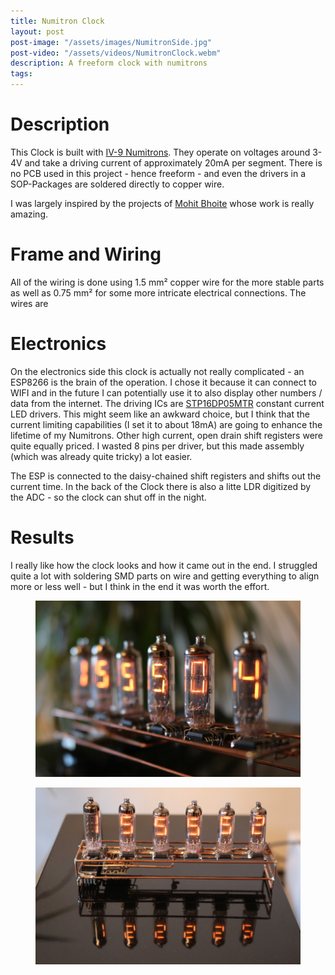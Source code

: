 ```yaml
---
title: Numitron Clock
layout: post
post-image: "/assets/images/NumitronSide.jpg"
post-video: "/assets/videos/NumitronClock.webm"
description: A freeform clock with numitrons
tags:
---
```


# Description

This Clock is built with [IV-9 Numitrons](http://www.tube-tester.com/sites/nixie/data/IV-9/iv-9.htm). They operate on voltages around 3-4V and take a driving current of approximately 20mA per segment. There is no PCB used in this project - hence freeform - and even the drivers in a SOP-Packages are soldered directly to copper wire.

I was largely inspired by the projects of [Mohit Bhoite](https://www.bhoite.com/) whose work is really amazing. 

# Frame and Wiring
All of the wiring is done using 1.5 mm² copper wire for the more stable parts as well as 0.75 mm² for some more intricate electrical connections. The wires are 

# Electronics

On the electronics side this clock is actually not really complicated - an ESP8266 is the brain of the operation. I chose it because it can connect to WIFI and in the future I can potentially use it to also display other numbers / data from the internet. The driving ICs are [STP16DP05MTR](https://www.st.com/resource/en/datasheet/stp16dp05.pdf) constant current LED drivers. This might seem like an awkward choice, but I think that the current limiting capabilities (I set it to about 18mA) are going to enhance the lifetime of my Numitrons. Other high current, open drain shift registers were quite equally priced. I wasted 8 pins per driver, but this made assembly (which was already quite tricky) a lot easier.

The ESP is connected to the daisy-chained shift registers and shifts out the current time. In the back of the Clock there is also a litte LDR digitized by the ADC - so the clock can shut off in the night.

# Results

I really like how the clock looks and how it came out in the end. I struggled quite a lot with soldering SMD parts on wire and getting everything to align more or less well - but I think in the end it was worth the effort.

<div class="tile is-ancestor">
  <div class="tile is-vertical is-12">
    <div class="tile is-parent">
      <article class="tile is-child">
        <figure class="image is-16by9">
          <img src="/assets/images/NumitronSide.jpg">
        </figure>
      </article>
      <article class="tile is-child">
        <figure class="image is-16by9">
          <img src="/assets/images/NumitronFront.jpg">
        </figure>
      </article>
    </div>
  </div>
</div>
